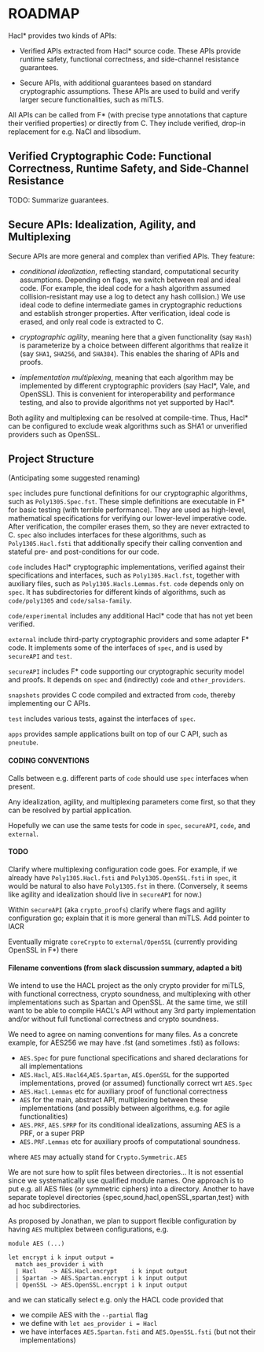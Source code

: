 # ROADMAP

Hacl\* provides two kinds of APIs:

* Verified APIs extracted from Hacl\* source code. 
These APIs provide runtime safety, functional correctness, and side-channel resistance guarantees. 

* Secure APIs, with additional guarantees based on standard cryptographic assumptions. 
These APIs are used to build and verify larger secure functionalities, such as miTLS.

All APIs can be called from F\* (with precise type annotations that capture their verified properties) or directly from C. 
They include verified, drop-in replacement for e.g. NaCl and libsodium.

## Verified Cryptographic Code: Functional Correctness, Runtime Safety, and Side-Channel Resistance

TODO: Summarize guarantees.

## Secure APIs: Idealization, Agility, and Multiplexing

Secure APIs are more general and complex than verified APIs. They feature:

- *conditional idealization*, reflecting standard, computational security assumptions. 
Depending on flags, we switch between real and ideal code. (For example, the ideal code for a hash algorithm
assumed collision-resistant may use a log to detect any hash collision.) 
We use ideal code to define intermediate games in cryptographic reductions and establish stronger properties. 
After verification, ideal code is erased, and only real code is extracted to C.

- *cryptographic agility*, meaning here that a given functionality (say `Hash`) is parameterize by a choice between
different algorithms that realize it (say `SHA1`, `SHA256`, and `SHA384`). This enables the sharing of APIs and proofs.

- *implementation multiplexing*, meaning that each algorithm may be implemented by different cryptographic providers (say
Hacl\*, Vale, and OpenSSL). This is convenient for interoperability and performance testing, 
and also to provide algorithms not yet supported by Hacl*.

Both agility and multiplexing can be resolved at compile-time. 
Thus, Hacl* can be configured to exclude weak algorithms such as SHA1 or unverified providers such as OpenSSL. 

## Project Structure

(Anticipating some suggested renaming)

`spec` includes pure functional definitions for our cryptographic
algorithms, such as `Poly1305.Spec.fst`. These simple definitions are
executable in F* for basic testing (with terrible performance). They
are used as high-level, mathematical specifications for verifying
our lower-level imperative code. After verification, the compiler
erases them, so they are never extracted to C.
`spec` also includes interfaces for these algorithms, such as
`Poly1305.Hacl.fsti` that additionally specify their calling convention
and stateful pre- and post-conditions for our code.

`code` includes Hacl\* cryptographic implementations, verified against
their specifications and interfaces, such as `Poly1305.Hacl.fst`, together with auxiliary files, 
such as `Poly1305.Hacls.Lemmas.fst`.
`code` depends only on `spec`. It has subdirectories for different
kinds of algorithms, such as `code/poly1305` and `code/salsa-family`.

`code/experimental` includes any additional Hacl\* code that has not yet been verified. 

`external` include third-party cryptographic providers and some
adapter F\* code. It implements some of the interfaces of `spec`, and is used by `secureAPI` and `test`.

`secureAPI` includes F\* code supporting our cryptographic security model and proofs. 
It depends on `spec` and (indirectly) `code` and `other_providers`. 

`snapshots` provides C code compiled and extracted from `code`, thereby implementing our C APIs.

`test` includes various tests, against the interfaces of `spec`.

`apps` provides sample applications built on top of our C API, such as `pneutube`.

#### CODING CONVENTIONS

Calls between e.g. different parts of `code` should use `spec` interfaces when present. 

Any idealization, agility, and multiplexing parameters come first, so that they can be resolved by partial application.

Hopefully we can use the same tests for code in `spec`, `secureAPI`, `code`, and `external`.

#### TODO 

Clarify where multiplexing configuration code goes. For example, if we already have `Poly1305.Hacl.fsti` and `Poly1305.OpenSSL.fsti` in `spec`, 
it would be natural to also have `Poly1305.fst` in there. (Conversely, it seems like agility and idealization should live in `secureAPI` for now.)

Within `secureAPI` (aka `crypto_proofs`) clarify where flags and agility configuration go; explain that it is more general than miTLS. Add pointer to IACR

Eventually migrate `coreCrypto` to `external/OpenSSL` (currently providing OpenSSL in F\*) there


#### Filename conventions (from slack discussion summary, adapted a bit)

We intend to use the HACL project as the only crypto provider for miTLS, with functional correctness, crypto soundness, and multiplexing with other implementations such as Spartan and OpenSSL. At the same time, we still want to be able to compile HACL's API without any 3rd party implementation and/or without full functional correctness and crypto soundness.

We need to agree on naming conventions for many files. As a concrete example, for AES256 we may have .fst (and sometimes .fsti) as follows:

- `AES.Spec` for pure functional specifications and shared declarations for all implementations
- `AES.Hacl`, `AES.Hacl64`,`AES.Spartan`, `AES.OpenSSL` for the supported implementations, proved (or assumed) functionally correct wrt `AES.Spec`
- `AES.Hacl.Lemmas` etc for auxiliary proof of functional correctness
- `AES` for the main, abstract API, multiplexing between these implementations (and possibly between algorithms, e.g. for agile functionalities)
- `AES.PRF`, `AES.SPRP` for its conditional idealizations, assuming AES is a PRF, or a super PRP
- `AES.PRF.Lemmas` etc for auxiliary proofs of computational soundness.

where `AES` may actually stand for `Crypto.Symmetric.AES` 

We are not sure how to split files between directories... It is not essential since we systematically use qualified module names. One approach is to put e.g. all AES files (or symmetric ciphers) into a directory. Another to have separate toplevel directories {spec,sound,hacl,openSSL,spartan,test} with ad hoc subdirectories.

As proposed by Jonathan, we plan to support flexible configuration by having `AES` multiplex between configurations, e.g.

```
module AES (...)

let encrypt i k input output =
  match aes_provider i with
  | Hacl    -> AES.Hacl.encrypt    i k input output
  | Spartan -> AES.Spartan.encrypt i k input output
  | OpenSSL -> AES.OpenSSL.encrypt i k input output
```
and we can statically select e.g. only the HACL code provided that

- we compile AES with the `--partial` flag
- we define with `let aes_provider i = Hacl`
- we have interfaces `AES.Spartan.fsti` and `AES.OpenSSL.fsti` (but not their implementations)

